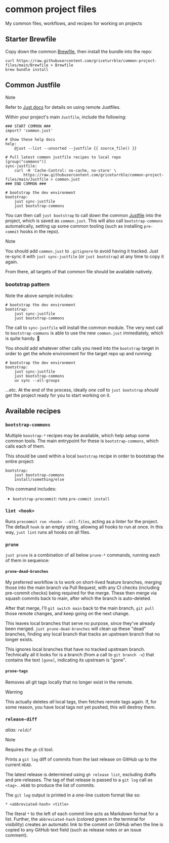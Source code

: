 # common project files
My common files, workflows, and recipes for working on projects

## Starter Brewfile

Copy down the common [Brewfile](Brewfile),
then install the bundle into the repo:

```shell
curl https://raw.githubusercontent.com/griceturrble/common-project-files/main/Brewfile > Brewfile
brew bundle install
```

## Common Justfile

> [!note]
> Refer to [Just docs](https://just.systems/man/en/remote-justfiles.html#remote-justfiles)
> for details on using remote Justfiles.

Within your project's main `Justfile`,
include the following:

```just
### START COMMON ###
import? 'common.just'

# Show these help docs
help:
    @just --list --unsorted --justfile {{ source_file() }}

# Pull latest common justfile recipes to local repo
[group("commons")]
sync-justfile:
    curl -H 'Cache-Control: no-cache, no-store' \
        https://raw.githubusercontent.com/griceturrble/common-project-files/main/Justfile > common.just
### END COMMON ###

# bootstrap the dev environment
bootstrap:
    just sync-justfile
    just bootstrap-commons
```

You can then call `just bootstrap` to call down the common [Justfile](Justfile)
into the project, which is saved as `common.just`.
This will also call `bootstrap-commons` automatically,
setting up some common tooling
(such as installing `pre-commit` hooks in the repo).

> [!note]
> You should add `common.just` to `.gitignore` to avoid having it tracked.
> Just re-sync it with `just sync-justfile` (or `just bootstrap`)
> at any time to copy it again.

From there, all targets of that common file should be available natively.

### bootstrap pattern

Note the above sample includes:

```just
# bootstrap the dev environment
bootstrap:
    just sync-justfile
    just bootstrap-commons
```

The call to `sync-justfile` will install the common module.
The very next call to `bootstrap-commons` is able to use the new `common.just` immediately,
which is quite handy. 🙂

You should add whatever other calls you need into the `bootstrap` target
in order to get the whole environment for the target repo up and running:

```just
# bootstrap the dev environment
bootstrap:
    just sync-justfile
    just bootstrap-commons
    uv sync --all-groups
```

...etc. At the end of the process, ideally *one call* to `just bootstrap`
*should* get the project ready for you to start working on it.

## Available recipes

### `bootstrap-commons`

Multiple `boostrap-*` recipes may be available,
which help setup some common tools.
The main entrypoint for these is `bootstrap-commons`,
which calls each of them.

This should be used within a local `bootstrap` recipe
in order to bootstrap the entire project:

```just
bootstrap:
    just bootstrap-commons
    install/something/else
```

This command includes:

- `bootstrap-precommit`: runs `pre-commit install`

### `lint <hook>`

Runs `precommit run <hook> --all-files`,
acting as a linter for the project.
The default `hook` is an empty string,
allowing all hooks to run at once.
In this way, `just lint` runs all hooks on all files.

### `prune`

`just prune` is a combination of all below `prune-*` commands,
running each of them in sequence:

#### `prune-dead-branches`

My preferred workflow is to work on short-lived feature branches,
merging those into the main branch via Pull Request,
with any CI checks (including pre-commit checks)
being required for the merge.
These then merge via squash commits back to main,
after which the branch is auto-deleted.

After that merge,
I'll `git switch main` back to the main branch,
`git pull` those remote changes,
and keep going on the next change.

This leaves local branches that serve no purpose,
since they've already been merged.
`just prune-dead-branches` will clean up these "dead" branches,
finding any local branch that tracks an upstream branch
that no longer exists.

This ignores local branches that have no tracked upstream branch.
Technically all it looks for is a branch (from a call to `git branch -v`)
that contains the text `[gone]`,
indicating its upstream is "gone".

#### `prune-tags`

Removes all git tags locally that no longer exist in the remote.

> [!warning]
> This actually deletes *all* local tags,
> then fetches remote tags again.
> If, for some reason, you have local tags not yet pushed,
> this will destroy them.

### `release-diff`

*alias: `reldif`*

> [!note]
> Requires the `gh` cli tool.

Prints a `git log` diff of commits
from the last release on GitHub
up to the current `HEAD`.

The latest release is determined using `gh release list`,
excluding drafts and pre-releases.
The tag of that release is passed to a `git log` call as `<tag>..HEAD`
to produce the list of commits.

The `git log` output is printed in a one-line custom format like so:

```
* <abbreviated-hash> <title>
```

The literal `*` to the left of each commit line acts as
Markdown format for a list.
Further, the `abbreviated-hash`
(colored green in the terminal for visibility)
creates an automatic link to the commit on GitHub
when the line is copied to any GitHub text field
(such as release notes or an issue comment).
